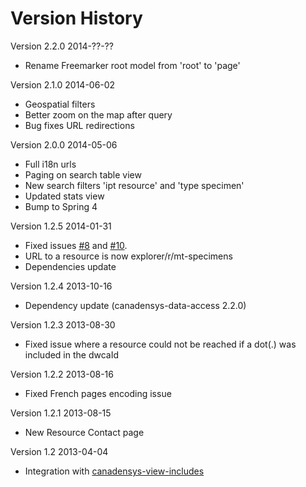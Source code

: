 Version History
===============

Version 2.2.0 2014-??-??
* Rename Freemarker root model from 'root' to 'page'

Version 2.1.0 2014-06-02
* Geospatial filters
* Better zoom on the map after query
* Bug fixes URL redirections

Version 2.0.0 2014-05-06
* Full i18n urls
* Paging on search table view
* New search filters 'ipt resource' and 'type specimen'
* Updated stats view
* Bump to Spring 4

Version 1.2.5 2014-01-31
* Fixed issues [#8](https://github.com/Canadensys/canadensys-explorer/issues/8) and [#10](https://github.com/Canadensys/canadensys-explorer/issues/10).
* URL to a resource is now explorer/r/mt-specimens 
* Dependencies update

Version 1.2.4 2013-10-16
* Dependency update (canadensys-data-access 2.2.0)

Version 1.2.3 2013-08-30
* Fixed issue where a resource could not be reached if a dot(.) was included in the dwcaId

Version 1.2.2 2013-08-16
* Fixed French pages encoding issue

Version 1.2.1 2013-08-15
* New Resource Contact page

Version 1.2 2013-04-04
* Integration with [canadensys-view-includes](https://github.com/Canadensys/canadensys-view-includes)